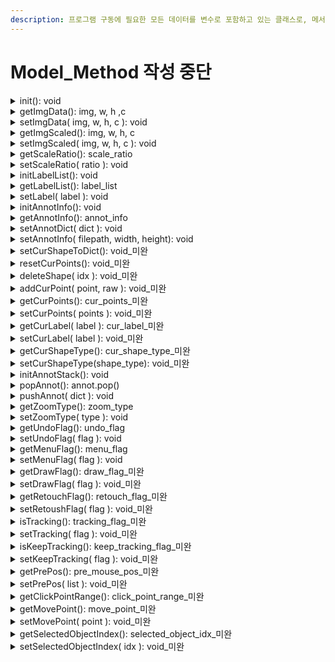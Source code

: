 ```yaml
---
description: 프로그램 구동에 필요한 모든 데이터를 변수로 포함하고 있는 클래스로, 메서드는 코드로 보기 어렵지 않기 때문에 생략합니다.
---
```


# Model\_Method 작성 중단

<details>

<summary>init(): void</summary>

#### I. Description

* 프로그램 구현에 필요한 모든 데이터 정보 초기화
* None, \[], {}, False 등 Default 값
* initAnnotInfo() 호출

#### II. Input



#### III. Output



</details>

<details>

<summary>getImgData(): img, w, h ,c </summary>

#### I. Description

* 원본 이미지 데이터를 반환

#### II. Input



#### III. Output

* _**img: ndArray**_
  * 이미지 데이터
* _**width: integer**_
  * 이미지 가로 길이
* _**height: integer**_
  * 이미지 세로 길이
* _**channel: integer**_
  * 이미지 채널

</details>

<details>

<summary>setImgData( img, w, h, c ): void</summary>

#### I. Description

* 원본 이미지 데이터 저장

#### II. Input

* _**img: ndArray**_
  * 이미지 데이터
* _**width: integer**_
  * 이미지 가로 길이
* _**height: integer**_
  * 이미지 세로 길이
* _**channel: integer**_
  * 이미지 채널

#### III. Output



</details>

<details>

<summary>getImgScaled(): img, w, h, c</summary>

#### I. Description

* Scaled Image와 width, height, channel Info를 반환받는 메서드

#### II. Input

* _**no\_img: Bool**_
  * 이미지가 필요 없는 부분에서 불필요하게 이미지를 반환받지 않기 위한 Flag

#### III. Output

* _**img\_scaled: ndArray**_
  * 플래그에 따라 img\_scaled는 제외 가능
* _**img\_scaled\_width: Integer**_
* _**img\_scaled\_height: Integer**_
* _**img\_scaled\_channel: Integer**_

</details>

<details>

<summary>setImgScaled( img, w, h, c ): void</summary>

#### I. Description

* Scaled Image를 초기화하는 메서드
* 입력 파라미터를 Model의 클래스 변수에 삽입
* 입력된 이미지가 None일 경우 None으로 초기화

#### II. Input

* _**img: ndArray**_
* _**width: Integer**_
* _**height: Interger**_
* _**channel: Integer**_

#### III. Output



</details>

<details>

<summary>getScaleRatio(): scale_ratio</summary>

#### I. Description

* 이미지 확대/축소 기능에 사용되는 이미지 배율을 반환

#### II. Input



#### III. Output

* _**ratio: Float**_
  * 이미지 배율

</details>

<details>

<summary>setScaleRatio( ratio ): void</summary>

#### I. Description

* 이미지 확대/축소 기능에 사용되는 이미지 배율을 저장

#### II. Input

* _**ratio: Float**_
  * 이미지 배율

#### III. Output



</details>

<details>

<summary>initLabelList(): void</summary>

#### I. Description

* label\_list의 내용을 초기화하는 메서드
* List.clear() 메서드 이용

#### II. Input



#### III. Output



</details>

<details>

<summary>getLabelList(): label_list</summary>

#### I. Description

* label\_list를 반환하는 메서드
* copy() 메서드를 이용해 Call-by-Value로 전달

#### II. Input



#### III. Output



</details>

<details>

<summary>setLabel( label ): void</summary>

#### I. Description

* 인자로 입력 받은 String을 label\_list에 추가하는 메서드
* List.append() 메서드 이용

#### II. Input



#### III. Output



</details>

<details>

<summary>initAnnotInfo(): void</summary>

#### I. Description

* 이미지 주석 정보를 초기화

#### II. Input



#### III. Output



</details>

<details>

<summary>getAnnotInfo(): annot_info</summary>

#### I. Description

* 이미지 주석 정보를 반환

#### II. Input



#### III. Output

* _**annot\_info: Dictionary**_
  * 이미지 주석 정보

</details>

<details>

<summary>setAnnotDict( dict ): void</summary>

#### I. Description

* 데이터가 모두 들어 있는 dict 형태의 이미지 주석 정보를 저장
* 이미지 파일에 json 파일이 존재할 때 json 안의 전체 정보 저장 목적

#### II. Input

* _**dict: Dictionary**_
  * 데이터가 모두 들어 있는 이미지 주석 정보 &#x20;

#### III. Output



</details>

<details>

<summary>setAnnotInfo( filepath, width, height): void</summary>

#### I. Description

* 이미지의 정보를 저장
  * 이미지 경로
  * 이미지 가로 길이
  * 이미지 세로 길이
* 이미지 파일에 json 파일이 존재하지 않을 때 초기 이미지의 정보 저장 목적

#### II. Input

* _**filepath: String**_
  * 이미지 파일 경로
* _**width: integer**_
  * 이미지 가로 길이
* _**height: integer**_
  * 이미지 세로 길이

#### III. Output



</details>

<details>

<summary>setCurShapeToDict(): void_미완</summary>

#### I. Description



#### II. Input



#### III. Output



</details>

<details>

<summary>resetCurPoints(): void_미완</summary>

#### I. Description



#### II. Input



#### III. Output



</details>

<details>

<summary>deleteShape( idx ): void_미완</summary>

#### I. Description



#### II. Input



#### III. Output



</details>

<details>

<summary>addCurPoint( point, raw ): void_미완</summary>

#### I. Description



#### II. Input



#### III. Output



</details>

<details>

<summary>getCurPoints(): cur_points_미완</summary>

#### I. Description



#### II. Input



#### III. Output



</details>

<details>

<summary>setCurPoints( points ): void_미완</summary>

#### I. Description



#### II. Input



#### III. Output



</details>

<details>

<summary>getCurLabel( label ): cur_label_미완</summary>

#### I. Description



#### II. Input



#### III. Output



</details>

<details>

<summary>setCurLabel( label ): void_미완</summary>

#### I. Description



#### II. Input



#### III. Output



</details>

<details>

<summary>getCurShapeType(): cur_shape_type_미완</summary>

#### I. Description



#### II. Input



#### III. Output



</details>

<details>

<summary>setCurShapeType(shape_type): void_미완</summary>

#### I. Description



#### II. Input



#### III. Output



</details>

<details>

<summary>initAnnotStack(): void</summary>

#### I. Description

* 주석 정보 스택 초기화
* 새 파일을 불러올 때 스택 초기화 목적&#x20;

#### II. Input



#### III. Output



</details>

<details>

<summary>popAnnot(): annot.pop()</summary>

#### I. Description

* 주석 정보 스택에서 마지막에 위치한 요소의 주석 정보를 pop 하여 반환
* 되돌리기 기능을 실행할 때 popAnnot()을 이용하여 저장된 annot 리스트에서 마지막에 위치한 요소의 주석 정보를 꺼내어 반환 할 수 있음&#x20;

#### II. Input



#### III. Output

* _**annot.pop(): Dictionary**_
  * list 형태인 annot에 마지막 위치한 요소를 내보낸 주석 정보

</details>

<details>

<summary>pushAnnot( dict ): void</summary>

#### I. Description

* 주석 정보를 list 형태인 annot에 저장
* 되돌리기 기능을 위한 주석 정보 저장 목적

#### II. Input

* _**dict: Dictionary**_
  * 이미지 주석 정보

#### III. Output



</details>

<details>

<summary>getZoomType(): zoom_type</summary>

#### I. Description

* 이미지 확대/축소 기능에 사용되는 zoom\_type 반환

#### II. Input



#### III. Output

* _**zoom\_type: String**_
  * 확대/축소 타입

</details>

<details>

<summary>setZoomType( type ): void</summary>

#### I. Description

* 이미지 확대/축소 기능에 사용되는 확대/축소 타입을 저장
  * type == 'In' 경우 확대 준비 상태&#x20;
  * type == 'Out' 경우 축소 준비 상태&#x20;

#### II. Input

* _**type: String**_
  * 확대/축소 타입

#### III. Output



</details>

<details>

<summary>getUndoFlag(): undo_flag</summary>

#### I. Description

* 되돌리기 기능에 사용되는 undo\_flag를 반환

#### II. Input



#### III. Output

* undo\_flag: Bool
  * 되돌리기 기능에 사용되는 undo\_flag

</details>

<details>

<summary>setUndoFlag( flag ): void</summary>

#### I. Description

* 되돌리기 기능에 사용되는 undo\_flag를 저장
  * flag == True 경우 되돌리기 기능을 설정 준비 상태&#x20;
  * flag == False 경우 되돌리기 기능을 해제 준비 상태&#x20;

#### II. Input

* _**flag: Bool**_
  * 되돌리기 기능을 설정/해제하기 위한 flag

#### III. Output



</details>

<details>

<summary>getMenuFlag(): menu_flag</summary>

#### I. Description

* 메뉴 아이템 활성화/비활성화 기능에 사용되는 menu\_flag를 반환

#### II. Input



#### III. Output

* _**menu\_flag: Bool**_
  * 메뉴 아이템 활성화/비활성화 기능에 사용되는 menu\_flag

</details>

<details>

<summary>setMenuFlag( flag ): void</summary>

#### I. Description

* 메뉴 아이템 활성화/비활성화 기능에 사용되는 menu\_flag를 저장
  * flag == True 경우 메뉴 아이템 활성화
  * flag == False 경우 메뉴 아이템 비활성화

#### II. Input

* _**flag: Bool**_
  * 메뉴 아이템 활성화/비활성화 기능을 설정하기 위한 flag

#### III. Output



</details>

<details>

<summary>getDrawFlag(): draw_flag_미완</summary>

#### I. Description



#### II. Input



#### III. Output



</details>

<details>

<summary>setDrawFlag( flag ): void_미완</summary>

#### I. Description



#### II. Input



#### III. Output



</details>

<details>

<summary>getRetouchFlag(): retouch_flag_미완</summary>

#### I. Description



#### II. Input



#### III. Output



</details>

<details>

<summary>setRetoushFlag( flag ): void_미완</summary>

#### I. Description



#### II. Input



#### III. Output



</details>

<details>

<summary>isTracking(): tracking_flag_미완</summary>

#### I. Description



#### II. Input



#### III. Output



</details>

<details>

<summary>setTracking( flag ): void_미완</summary>

#### I. Description



#### II. Input



#### III. Output



</details>

<details>

<summary>isKeepTracking(): keep_tracking_flag_미완</summary>

#### I. Description



#### II. Input



#### III. Output



</details>

<details>

<summary>setKeepTracking( flag ): void_미완</summary>

#### I. Description



#### II. Input



#### III. Output



</details>

<details>

<summary>getPrePos(): pre_mouse<em>_</em>pos_미완</summary>

#### I. Description



#### II. Input



#### III. Output



</details>

<details>

<summary>setPrePos( list ): void_미완</summary>

#### I. Description



#### II. Input



#### III. Output



</details>

<details>

<summary>getClickPointRange(): click_point<em>_</em>range_미완</summary>

#### I. Description



#### II. Input



#### III. Output



</details>

<details>

<summary>getMovePoint(): move_point_미완</summary>

#### I. Description



#### II. Input



#### III. Output



</details>

<details>

<summary>setMovePoint( point ): void_미완</summary>

#### I. Description



#### II. Input



#### III. Output



</details>

<details>

<summary>getSelectedObjectIndex(): selected_object_idx_미완</summary>

#### I. Description



#### II. Input



#### III. Output



</details>

<details>

<summary>setSelectedObjectIndex( idx ): void_미완</summary>

#### I. Description



#### II. Input



#### III. Output



</details>
